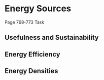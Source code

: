 
# Energy Sources

<el-tabs type="border-card" tabPosition="left">
  <el-tab-pane label="Syllabus">
    <Subsubtopic id='C.1.AS5' type='Applications and skills' content='Discussion of the advantages and disadvantages of the different energy sources in C.2 through to C.8.'></Subsubtopic>  
    <Subsubtopic id='C.1.IM1' type='International-mindedness' content='The International Energy Agency is an autonomous organization based in Paris which works to ensure reliable, affordable and clean energy for its 28 member countries and beyond.' />
    <Subsubtopic id='C.1.Aims4' type='Aims' content='Aim 8: Energy production has global economic and environmental dimensions. The choices made in this area have moral and ethical implications.' />
    <Subsubtopic id='C.1.IM2' type='International-mindedness' content='The International Renewable Energy Agency (IRENA), based in Abu Dhabi, UAE, was founded in 2009 to promote increased adoption and sustainable use of renewable energy sources (bioenergy, geothermal energy, hydropower, ocean, solar and wind energy).' /><Subsubtopic>
  </el-tab-pane>
  <el-tab-pane label="Textbook">Page 768-773</el-tab-pane>
  <el-tab-pane label="Notes"></el-tab-pane>
  <el-tab-pane label="Post">Task</el-tab-pane>
</el-tabs>

## Usefulness and Sustainability

<Subsubtopic id='C.1.U1' type='Understandings' content='A useful energy source releases energy at a reasonable rate and produces minimal pollution.' />
<Subsubtopic id='C.1.U3' type='Understandings' content='Renewable energy sources are naturally replenished. Non-renewable energy sources are finite.' />
<Subsubtopic id='C.1.AS1' type='Applications and skills' content='Discussion of the use of different sources of renewable and non-renewable energy.' />

## Energy Efficiency

<Subsubtopic id='C.1.U2' type='Understandings' content='The quality of energy is degraded as heat is transferred to the surroundings. Energy and materials go from a concentrated into a dispersed form. The quantity of the energy available for doing work decreases.' />
<Subsubtopic id='C.1.AS4' type='Applications and skills' content='Determination of the efficiency of an energy transfer process from appropriate data.' />

## Energy Densities
<Subsubtopic id='C.1.U4' type='Understandings' content='Energy density = energy released from fuel / volume of fuel consumed.' />
<Subsubtopic id='C.1.U5' type='Understandings' content='Specific energy = energy released from fuel / mass of fuel consumed.' />
<Subsubtopic id='C.1.U6' type='Understandings' content='The efficiency of an energy transfer = useful output energy / total input energy x 100%' />
<Subsubtopic id='C.1.AS2' type='Applications and skills' content='Determination of the energy density and specific energy of a fuel from the enthalpies of combustion, densities and the molar mass of fuel.' />

<Subsubtopic id='C.1.AS3' type='Applications and skills' content='Discussion of how the choice of fuel is influenced by its energy density or specific energy.' />
